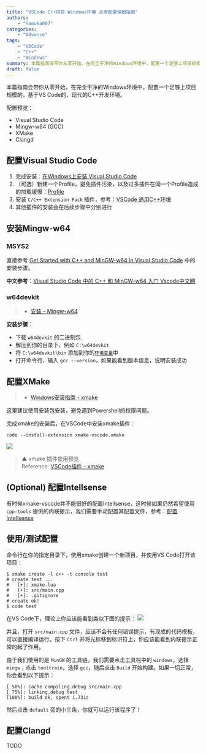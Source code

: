 ```yaml
---
title: "VSCode C++项目 Windows环境 从零配置保姆指南"
authors: 
    - "Samuka007"
categories:
    - "Advance"
tags:
    - "VSCode"
    - "C++"
    - "Windows"
summary: 本篇指南会带你从零开始，在完全干净的Windows环境中，配置一个足够上项目规模的，基于VSCode的，现代的C++开发环境。
draft: false
---
```


本篇指南会带你从零开始，在完全干净的Windows环境中，配置一个足够上项目规模的，基于VS Code的，现代的C++开发环境。

配置预览：

- Visual Studio Code
- Mingw-w64 (GCC)
- XMake
- Clangd

## 配置Visual Studio Code

1. 完成安装：[在Windows上安装 Visual Studio Code](./install_vscode_on_windows.md)
2. （可选）新建一个Profile，避免插件污染，以及过多插件在同一个Profile造成的加载缓慢：[Profile](./using_vscode.md#profile)
3. 安装 `C/C++ Extension Pack` 插件，参考：[VSCode 通用C++环境](./vscode_cpp_common.md)
4. 其他插件的安装会在后续步骤中分别进行

## 安装Mingw-w64

### MSYS2

直接参考 [Get Started with C++ and MinGW-w64 in Visual Studio Code](https://code.visualstudio.com/docs/cpp/config-mingw) 中的安装步骤。

**中文参考**：[Visual Studio Code 中的 C++ 和 MinGW-w64 入门 Vscode中文网](https://vscode.github.net.cn/docs/cpp/config-mingw)

### w64devkit

> - [安装 - Mingw-w64](./mingw.md#w64devkit)

**安装步骤**：

- 下载 `w64devkit` 的二进制包
- 解压到你的目录下，例如 `C:\w64devkit`
- 将 `C:\w64devkit\bin` 添加到你的[`环境变量`]中
- 打开命令行，输入 `gcc --version`，如果能看到版本信息，说明安装成功

[`环境变量`]: ./environment_variable.md

## 配置XMake

> - [Windows安装指南 - xmake](https://xmake.io/#/zh-cn/guide/installation?id=windows)

这里建议使用安装包安装，避免遇到Powershell的权限问题。

完成xmake的安装后，在VSCode中安装xmake插件：

```shell
code --install-extension xmake-vscode.xmake
```

![](https://raw.githubusercontent.com/xmake-io/xmake-vscode/master/res/problem.gif)
> ▲ xmake 插件使用预览 \
> Reference: [VSCode插件 - xmake](https://xmake.io/#/zh-cn/plugin/more_plugins?id=vscode-%e6%8f%92%e4%bb%b6)

## (Optional) 配置Intellsense

有时候xmake-vscode并不能很好的配置Intellsense，这时候如果仍然希望使用 `cpp-tools` 提供的内联提示，我们需要手动配置其配置文件，参考：[配置Intellsense](./vscode_cpp_common.md#配置-intellsence)

## 使用/测试配置

命令行在你的指定目录下，使用xmake创建一个新项目，并使用VS Code打开该项目：

```shell
$ xmake create -l c++ -t console test
# create test ...
#   [+]: xmake.lua
#   [+]: src/main.cpp
#   [+]: .gitignore
# create ok!
$ code test
```

在VS Code下，理论上你应该能看到类似下图的提示：
![](https://xmake.io/assets/img/guide/vscode_status_bar.png)

并且，打开 `src/main.cpp` 文件，应该不会有任何错误提示，有现成的代码模板，可以直接编译运行。按下 `Ctrl` 并将光标移到标识符上，你应该能看到内联提示正常的起了作用。

由于我们使用的是 `MinGW` 的工具链，我们需要点击工具栏中的 `windows`，选择 `mingw`；点击 `tooltrain`，选择 `gcc`，随后点击 `Build` 开始构建。如果一切正常，你会看到以下提示：
```shell
[ 50%]: cache compiling.debug src/main.cpp
[ 75%]: linking.debug test
[100%]: build ok, spent 1.731s
```
然后点击 `default` 旁的小三角，你就可以运行该程序了！

## 配置Clangd
TODO